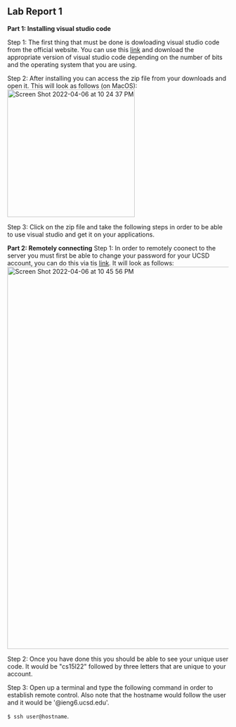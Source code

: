## Lab Report 1

**Part 1: Installing visual studio code**

Step 1: The first thing that must be done is dowloading visual studio code from the official website. You can use this [link](https://code.visualstudio.com/download) and download the appropriate version of visual studio code depending on the number of bits and the operating system that you are using.

Step 2: After installing you can access the zip file from your downloads and open it. This will look as follows (on MacOS):
<img width="290" alt="Screen Shot 2022-04-06 at 10 24 37 PM" src="https://user-images.githubusercontent.com/65454241/162126937-20b53f88-58ea-40e6-8baa-39cd69e07bac.png">

Step 3: Click on the zip file and take the following steps in order to be able to use visual studio and get it on your applications.


**Part 2: Remotely connecting**
Step 1: In order to remotely coonect to the server you must first be able to change your password for your UCSD account, you can do this via tis [link](https://sdacs.ucsd.edu/~icc/index.php). It will look as follows:
<img width="869" alt="Screen Shot 2022-04-06 at 10 45 56 PM" src="https://user-images.githubusercontent.com/65454241/162128846-4452dc50-5626-470f-be9a-33d16e291c2a.png">


Step 2: Once you have done this you should be able to see your unique user code. It would be "cs15l22" followed by three letters that are unique to your account.

Step 3: Open up a terminal and type the following command in order to establish remote control. Also note that the hostname would follow the user and it would be '@ieng6.ucsd.edu'.

`$ ssh user@hostname`.
 
